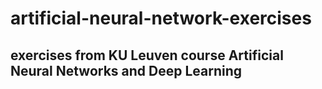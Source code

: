 # artificial-neural-network-exercises
## exercises from KU Leuven course Artificial Neural Networks and Deep Learning
